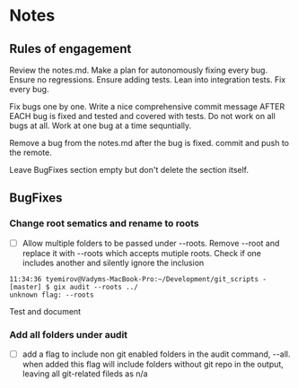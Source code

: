 # Notes

## Rules of engagement

Review the notes.md. Make a plan for autonomously fixing every bug. Ensure no regressions. Ensure adding tests. Lean into integration tests. Fix every bug.

Fix bugs one by one. Write a nice comprehensive commit message AFTER EACH bug is fixed and tested and covered with tests. Do not work on all bugs at all. Work at one bug at a time sequntially. 

Remove a bug from the notes.md after the bug is fixed. commit and push to the remote.

Leave BugFixes section empty but don't delete the section itself.

## BugFixes

### Change root sematics and rename to roots

- [ ] Allow multiple folders to be passed under --roots. Remove --root and replace it with --roots which accepts mutiple roots. Check if one includes another and silently ignore the inclusion
```shell
11:34:36 tyemirov@Vadyms-MacBook-Pro:~/Development/git_scripts - [master] $ gix audit --roots ../
unknown flag: --roots
```
Test and document

### Add all folders under audit

- [ ] add a flag to include non git enabled folders in the audit command, --all. when added this flag will include folders without git repo in the output, leaving all git-related fileds as n/a
